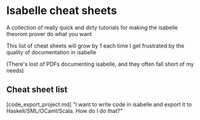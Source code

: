 # Isabelle cheat sheets

A collection of really quick and dirty tutorials for making the isabelle theorom prover do what you want

This list of cheat sheets will grow by 1 each time I get frustrated by the quality of documentation in isabelle

(There's lost of PDFs documenting isabelle, and they often fall short of my needs)

## Cheat sheet list

[code_export_project.md] "I want to write code in isabelle and export it to Haskell/SML/OCaml/Scala. How do I do that?"
